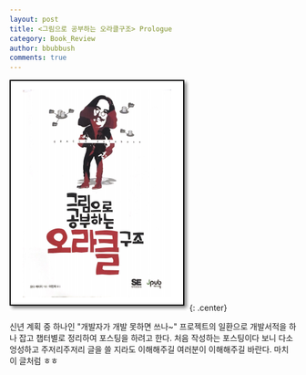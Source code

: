 ```yaml
---
layout: post
title: <그림으로 공부하는 오라클구조> Prologue
category: Book_Review
author: bbubbush
comments: true
---
```

![그림으로 공부하는 오라클구조 표지](/assets/img/book_review/01_oracle_architecture/prologue_01.png){: .center}

신년 계획 중 하나인 "개발자가 개발 못하면 쓰나~" 프로젝트의 일환으로 개발서적을 하나 잡고 챕터별로 정리하여 포스팅을 하려고 한다. 처음 작성하는 포스팅이다 보니 다소 엉성하고 주저리주저리 글을 쓸 지라도 이해해주길 여러분이 이해해주길 바란다. 마치 이 글처럼 ㅎㅎ



